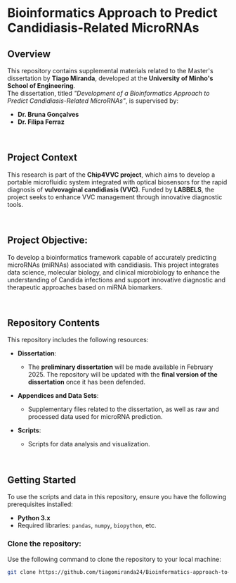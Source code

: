 # Bioinformatics Approach to Predict Candidiasis-Related MicroRNAs  

## Overview  
This repository contains supplemental materials related to the Master's dissertation by **Tiago Miranda**, developed at the **University of Minho's School of Engineering**.  
The dissertation, titled *"Development of a Bioinformatics Approach to Predict Candidiasis-Related MicroRNAs"*, is supervised by:  
- **Dr. Bruna Gonçalves**  
- **Dr. Filipa Ferraz**  

<br>

## Project Context  
This research is part of the **Chip4VVC project**, which aims to develop a portable microfluidic system integrated with optical biosensors for the rapid diagnosis of **vulvovaginal candidiasis (VVC)**. Funded by **LABBELS**, the project seeks to enhance VVC management through innovative diagnostic tools.  

<br>

## Project Objective:  
To develop a bioinformatics framework capable of accurately predicting microRNAs (miRNAs) associated with candidiasis. This project integrates data science, molecular biology, and clinical microbiology to enhance the understanding of Candida infections and support innovative diagnostic and therapeutic approaches based on miRNA biomarkers.

<br>

## Repository Contents  
This repository includes the following resources:  

- **Dissertation**:  
  - The **preliminary dissertation** will be made available in February 2025. The repository will be updated with the **final version of the dissertation** once it has been defended.  

- **Appendices and Data Sets**:  
  - Supplementary files related to the dissertation, as well as raw and processed data used for microRNA prediction.  

- **Scripts**:  
  - Scripts for data analysis and visualization.  

<br>

## Getting Started  
To use the scripts and data in this repository, ensure you have the following prerequisites installed:  

- **Python 3.x**  
- Required libraries: `pandas`, `numpy`, `biopython`, etc.  

### Clone the repository:  
Use the following command to clone the repository to your local machine:  
```bash  
git clone https://github.com/tiagomiranda24/Bioinformatics-approach-to-predicted-candidiasis-related-microRNAs.git  
